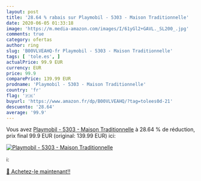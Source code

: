 ```yaml
---
layout: post
title: '28.64 % rabais sur Playmobil - 5303 - Maison Traditionnelle'
date: 2020-06-05 01:33:18
image: 'https://m.media-amazon.com/images/I/61yGl2+GAVL._SL200_.jpg'
comments: true
category: ofertas
author: ring
slug: 'B00VLVEAHQ-fr Playmobil - 5303 - Maison Traditionnelle'
tags: [ 'tole.es', ]
actualPrice: 99.9 EUR
currency: EUR
price: 99.9
comparePrice: 139.99 EUR
prodname: 'Playmobil - 5303 - Maison Traditionnelle'
country: 'fr'
flag: '🇫🇷'
buyurl: 'https://www.amazon.fr/dp/B00VLVEAHQ/?tag=tolees0d-21'
descuento: '28.64'
average: '99.9'
---
```


Vous avez [Playmobil - 5303 - Maison Traditionnelle](https://www.amazon.fr/dp/B00VLVEAHQ/?tag=tolees0d-21)  à  28.64 % de réduction, prix final  99.9 EUR (original: 139.99 EUR) ici:

[![Playmobil - 5303 - Maison Traditionnelle](https://m.media-amazon.com/images/I/61yGl2+GAVL._SL200_.jpg)](https://www.amazon.fr/dp/B00VLVEAHQ/?tag=tolees0d-21)

ℹ️:


[🛒 Achetez-le maintenant!!](https://www.amazon.fr/dp/B00VLVEAHQ/?tag=tolees0d-21)
